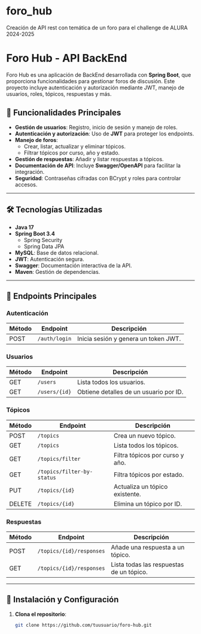 # foro_hub
Creación de API rest con temática de un foro para el challenge de ALURA 2024-2025

# Foro Hub - API BackEnd

Foro Hub es una aplicación de BackEnd desarrollada con **Spring Boot**, que proporciona funcionalidades para gestionar foros de discusión. Este proyecto incluye autenticación y autorización mediante JWT, manejo de usuarios, roles, tópicos, respuestas y más.

## 🚀 Funcionalidades Principales

- **Gestión de usuarios**: Registro, inicio de sesión y manejo de roles.
- **Autenticación y autorización**: Uso de **JWT** para proteger los endpoints.
- **Manejo de foros**:
  - Crear, listar, actualizar y eliminar tópicos.
  - Filtrar tópicos por curso, año y estado.
- **Gestión de respuestas**: Añadir y listar respuestas a tópicos.
- **Documentación de API**: Incluye **Swagger/OpenAPI** para facilitar la integración.
- **Seguridad**: Contraseñas cifradas con BCrypt y roles para controlar accesos.

---

## 🛠️ Tecnologías Utilizadas

- **Java 17**
- **Spring Boot 3.4**
  - Spring Security
  - Spring Data JPA
- **MySQL**: Base de datos relacional.
- **JWT**: Autenticación segura.
- **Swagger**: Documentación interactiva de la API.
- **Maven**: Gestión de dependencias.

---

## 📂 Endpoints Principales

### **Autenticación**
| Método | Endpoint         | Descripción                |
|--------|------------------|----------------------------|
| POST   | `/auth/login`    | Inicia sesión y genera un token JWT. |

### **Usuarios**
| Método | Endpoint         | Descripción                |
|--------|------------------|----------------------------|
| GET    | `/users`         | Lista todos los usuarios.  |
| GET    | `/users/{id}`    | Obtiene detalles de un usuario por ID. |

### **Tópicos**
| Método | Endpoint                     | Descripción                              |
|--------|------------------------------|------------------------------------------|
| POST   | `/topics`                    | Crea un nuevo tópico.                   |
| GET    | `/topics`                    | Lista todos los tópicos.                |
| GET    | `/topics/filter`             | Filtra tópicos por curso y año.         |
| GET    | `/topics/filter-by-status`   | Filtra tópicos por estado.              |
| PUT    | `/topics/{id}`               | Actualiza un tópico existente.          |
| DELETE | `/topics/{id}`               | Elimina un tópico por ID.               |

### **Respuestas**
| Método | Endpoint                 | Descripción                              |
|--------|--------------------------|------------------------------------------|
| POST   | `/topics/{id}/responses` | Añade una respuesta a un tópico.         |
| GET    | `/topics/{id}/responses` | Lista todas las respuestas de un tópico.|

---

## 🧪 Instalación y Configuración

1. **Clona el repositorio**:
   ```bash
   git clone https://github.com/tuusuario/foro-hub.git
